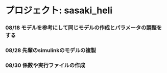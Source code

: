 # プロジェクト: sasaki_heli
### 08/18 モデルを参考にして同じモデルの作成とパラメータの調整をする
### 08/28 先輩のsimulinkのモデルの複製
### 08/30 係数や実行ファイルの作成
